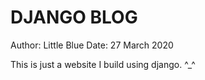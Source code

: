 
# DJANGO BLOG

Author: Little Blue
Date: 27 March 2020

This is just a website I build using django. ^_^
